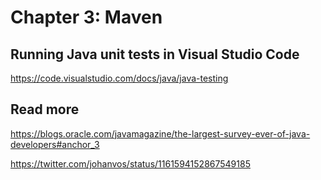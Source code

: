 # Chapter 3: Maven

## Running Java unit tests in Visual Studio Code
https://code.visualstudio.com/docs/java/java-testing

## Read more
https://blogs.oracle.com/javamagazine/the-largest-survey-ever-of-java-developers#anchor_3

https://twitter.com/johanvos/status/1161594152867549185